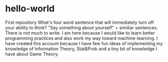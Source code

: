 # hello-world
First repository
What's four word sentence that will immediately turn off your ability to think? "Say something about yourself" + similiar sentences. 
There is not much to write. I am here because I would like to learn better programming practices and also work my way toward machine-learning. I have created this account because I have few fun ideas of implementing my knowledge of Information Theory, Stat&Prob and a tiny  bit of knowledge I have about Game Theory.
